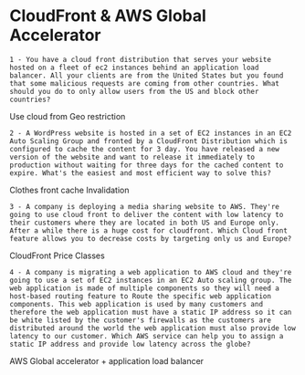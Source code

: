 # CloudFront & AWS Global Accelerator

`1 - You have a cloud front distribution that serves your website hosted on a fleet of ec2 instances behind an application load balancer. All your clients are from the United States but you found that some malicious requests are coming from other countries. What should you do to only allow users from the US and block other countries?`

Use cloud from Geo restriction

`2 - A WordPress website is hosted in a set of EC2 instances in an EC2 Auto Scaling Group and fronted by a CloudFront Distribution which is configured to cache the content for 3 day. You have released a new version of the website and want to release it immediately to production without waiting for three days for the cached content to expire. What's the easiest and most efficient way to solve this?`

Clothes front cache Invalidation

`3 - A company is deploying a media sharing website to AWS. They're going to use cloud front to deliver the content with low latency to their customers where they are located in both US and Europe only. After a while there is a huge cost for cloudfront. Which Cloud front feature allows you to decrease costs by targeting only us and Europe?`

CloudFront Price Classes

`4 - A company is migrating a web application to AWS cloud and they're going to use a set of EC2 instances in an EC2 Auto scaling group. The web application is made of multiple components so they will need a host-based routing feature to Route the specific web application components. This web application is used by many customers and therefore the web application must have a static IP address so it can be white listed by the customer's firewalls as the customers are distributed around the world the web application must also provide low latency to our customer. Which AWS service can help you to assign a static IP address and provide low latency across the globe?`

AWS Global accelerator + application load balancer
